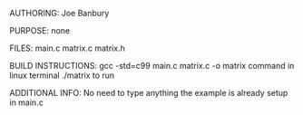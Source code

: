 AUTHORING: Joe Banbury

PURPOSE: none

FILES: main.c matrix.c matrix.h

BUILD INSTRUCTIONS: gcc -std=c99 main.c matrix.c -o matrix command in linux terminal ./matrix to run

ADDITIONAL INFO: No need to type anything the example is already setup in main.c
